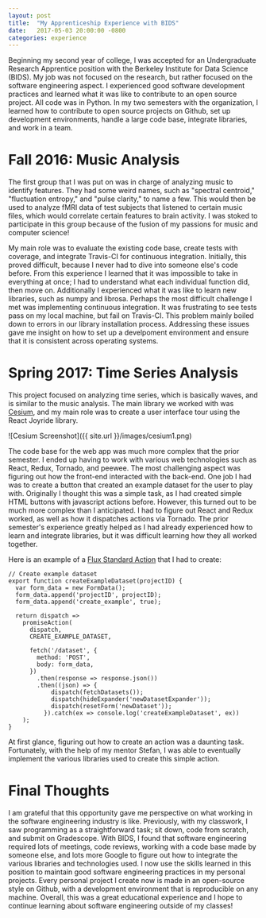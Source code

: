 ```yaml
---
layout: post
title:  "My Apprenticeship Experience with BIDS"
date:   2017-05-03 20:00:00 -0800
categories: experience
---
```

Beginning my second year of college, I was accepted for an Undergraduate Research Apprentice position with the Berkeley Institute for Data Science (BIDS). My job was not focused on the research, but rather focused on the software engineering aspect. I experienced good software development practices and learned what it was like to contribute to an open source project. All code was in Python. In my two semesters with the organization, I learned how to contribute to open source projects on Github, set up development environments, handle a large code base, integrate libraries, and work in a team.

# Fall 2016: Music Analysis
The first group that I was put on was in charge of analyzing music to identify features. They had some weird names, such as "spectral centroid," "fluctuation entropy," and "pulse clarity," to name a few. This would then be used to analyze fMRI data of test subjects that listened to certain music files, which would correlate certain features to brain activity. I was stoked to participate in this group because of the fusion of my passions for music and computer science!

My main role was to evaluate the existing code base, create tests with coverage, and integrate Travis-CI for continuous integration. Initially, this proved difficult, because I never had to dive into someone else's code before. From this experience I learned that it was impossible to take in everything at once; I had to understand what each individual function did, then move on. Additionally I experienced what it was like to learn new libraries, such as numpy and librosa. Perhaps the most difficult challenge I met was implementing continuous integration. It was frustrating to see tests pass on my local machine, but fail on Travis-CI. This problem mainly boiled down to errors in our library installation process. Addressing these issues gave me insight on how to set up a develpoment environment and ensure that it is consistent across operating systems.

# Spring 2017: Time Series Analysis
This project focused on analyzing time series, which is basically waves, and is similar to the music analysis. The main library we worked with was [Cesium](http://cesium-ml.org/), and my main role was to create a user interface tour using the React Joyride library.

![Cesium Screenshot]({{ site.url }}/images/cesium1.png)

The code base for the web app was much more complex that the prior semester. I ended up having to work with various web technologies such as React, Redux, Tornado, and peewee. The most challenging aspect was figuring out how the front-end interacted with the back-end. One job I had was to create a button that created an example dataset for the user to play with. Originally I thought this was a simple task, as I had created simple HTML buttons with javascript actions before. However, this turned out to be much more complex than I anticipated. I had to figure out React and Redux worked, as well as how it dispatches actions via Tornado. The prior semester's experience greatly helped as I had already experienced how to learn and integrate libraries, but it was difficult learning how they all worked together.

Here is an example of a [Flux Standard Action](https://github.com/acdlite/flux-standard-action) that I had to create: 
```
// Create example dataset
export function createExampleDataset(projectID) {
  var form_data = new FormData();
  form_data.append('projectID', projectID);
  form_data.append('create_example', true);

  return dispatch =>
    promiseAction(
      dispatch,
      CREATE_EXAMPLE_DATASET,

      fetch('/dataset', {
        method: 'POST',
        body: form_data,
      })
        .then(response => response.json())
        .then((json) => {
            dispatch(fetchDatasets());
            dispatch(hideExpander('newDatasetExpander'));
            dispatch(resetForm('newDataset'));
          }).catch(ex => console.log('createExampleDataset', ex))
    );
}
```

At first glance, figuring out how to create an action was a daunting task. Fortunately, with the help of my mentor Stefan, I was able to eventually implement the various libraries used to create this simple action.

# Final Thoughts
I am grateful that this opportunity gave me perspective on what working in the software engineering industry is like. Previously, with my classwork, I saw programming as a straightforward task; sit down, code from scratch, and submit on Gradescope. With BIDS, I found that software engineering required lots of meetings, code reviews, working with a code base made by someone else, and lots more Google to figure out how to integrate the various libraries and technologies used. I now use the skills learned in this position to maintain good software engineering practices in my personal projects. Every personal project I create now is made in an open-source style on Github, with a development environment that is reproducible on any machine. Overall, this was a great educational experience and I hope to continue learning about software engineering outside of my classes!